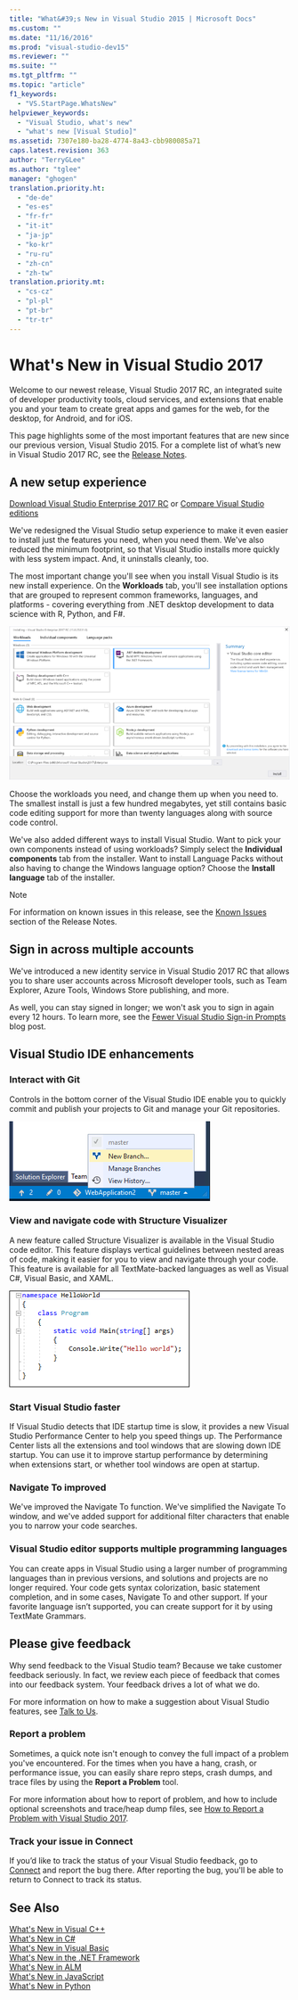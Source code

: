 ```yaml
---
title: "What&#39;s New in Visual Studio 2015 | Microsoft Docs"
ms.custom: ""
ms.date: "11/16/2016"
ms.prod: "visual-studio-dev15"
ms.reviewer: ""
ms.suite: ""
ms.tgt_pltfrm: ""
ms.topic: "article"
f1_keywords:
  - "VS.StartPage.WhatsNew"
helpviewer_keywords:
  - "Visual Studio, what's new"
  - "what's new [Visual Studio]"
ms.assetid: 7307e180-ba28-4774-8a43-cbb980085a71
caps.latest.revision: 363
author: "TerryGLee"
ms.author: "tglee"
manager: "ghogen"
translation.priority.ht:
  - "de-de"
  - "es-es"
  - "fr-fr"
  - "it-it"
  - "ja-jp"
  - "ko-kr"
  - "ru-ru"
  - "zh-cn"
  - "zh-tw"
translation.priority.mt:
  - "cs-cz"
  - "pl-pl"
  - "pt-br"
  - "tr-tr"
---
```

# What&#39;s New in Visual Studio 2017
Welcome to our newest release, Visual Studio 2017 RC, an integrated suite of developer productivity tools, cloud services, and extensions that enable you and your team to create great apps and games for the web, for the desktop, for Android, and for iOS.  

 This page highlights some of the most important features that are new since our previous version, Visual Studio 2015. For a complete list of what’s new in Visual Studio 2017 RC, see the [Release Notes](https://www.visualstudio.com/news/vs2015-vs).   


## A new setup experience  
[Download Visual Studio Enterprise 2017 RC](https://aka.ms/vs/15/preview/vs_enterprise) or [Compare Visual Studio editions](https://www.visualstudio.com/vs/compare/)

 We've redesigned the Visual Studio setup experience to make it even easier to install just the features you need, when you need them. We've also reduced the minimum footprint, so that Visual Studio installs more quickly with less system impact. And, it uninstalls cleanly, too.

 The most important change you'll see when you install Visual Studio is its new install experience. On the **Workloads** tab, you'll see installation options that are grouped to represent common frameworks, languages, and platforms - covering everything from .NET desktop development to data science with R, Python, and F#.  

 ![Visual Studio 2017 RC Setup Dialog](../ide/media/willow1.png "VS20117RC_Setup_screen")

Choose the workloads you need, and change them up when you need to. The smallest install is just a few hundred megabytes, yet still contains basic code editing support for more than twenty languages along with source code control.

We've also added different ways to install Visual Studio. Want to pick your own components instead of using workloads? Simply select the **Individual components** tab from the installer. Want to install Language Packs without also having to change the Windows language option? Choose the **Install language** tab of the installer.  

>[!NOTE]
>For information on known issues in this release, see the [Known Issues](https://www.visualstudio.com/news/vs2015-vs#knownissues) section of the Release Notes.

## Sign in across multiple accounts  
We've introduced a new identity service in Visual Studio 2017 RC that allows you to share user accounts across Microsoft developer tools, such as Team Explorer, Azure Tools, Windows Store publishing, and more.

As well, you can stay signed in longer; we won't ask you to sign in again every 12 hours. To learn more, see the [Fewer Visual Studio Sign-in Prompts](https://blogs.msdn.microsoft.com/visualstudio/2016/08/15/fewer-visual-studio-sign-in-prompts/) blog post.

## Visual Studio IDE enhancements
### Interact with Git
Controls in the bottom corner of the Visual Studio IDE enable you to quickly commit and publish your projects to Git and manage your Git repositories.

![Visual Studio 2017 RC Setup Dialog](../ide/media/vsIDE-GitInteraction.png "Git-tools-in-the-VS2017RC-IDE")

### View and navigate code with Structure Visualizer
A new feature called Structure Visualizer is available in the Visual Studio code editor. This feature displays vertical guidelines between nested areas of code, making it easier for you to view and navigate through your code. This feature is available for all TextMate-backed languages as well as Visual C#, Visual Basic, and XAML.

![Visual Studio 2017 RC Setup Dialog](../ide/media/vsIDE-StructureVisualizer.png "Structure-Visualizer-in-VS2017RC")

### Start Visual Studio faster
If Visual Studio detects that IDE startup time is slow, it provides a new Visual Studio Performance Center to help you speed things up. The Performance Center lists all the extensions and tool windows that are slowing down IDE startup. You can use it to improve startup performance by determining when extensions start, or whether tool windows are open at startup.

### Navigate To improved
We've improved the Navigate To function. We've simplified the Navigate To window, and we've added support for additional filter characters that enable you to narrow your code searches.

### Visual Studio editor supports multiple programming languages
You can create apps in Visual Studio using a larger number of programming languages than in previous versions, and solutions and projects are no longer required. Your code gets syntax colorization, basic statement completion, and in some cases, Navigate To and other support. If your favorite language isn’t supported, you can create support for it by using TextMate Grammars.

## Please give feedback  
 Why send feedback to the Visual Studio team? Because we take customer feedback seriously. In fact, we review each piece of feedback that comes into our feedback system. Your feedback drives a lot of what we do.  

For more information on how to make a suggestion about Visual Studio features, see [Talk to Us](../ide/talk-to-us.md).  

### Report a problem  
 Sometimes, a quick note isn't enough to convey the full impact of a problem you've encountered. For the times when you have a hang, crash, or performance issue, you can easily share repro steps, crash dumps, and trace files by using the **Report a Problem** tool.  

 For more information about how to report of problem, and how to include optional screenshots and trace/heap dump files, see [How to Report a Problem with Visual Studio 2017](.../how-to-report-a-problem-with-visual-studio-2017.md).  

### Track your issue in Connect  
 If you’d like to track the status of your Visual Studio feedback, go to [Connect](http://connect.microsoft.com/) and report the bug there. After reporting the bug, you'll be able to return to Connect to track its status.  

## See Also  
 [What's New in Visual C++](../.md)   
 [What's New in C#](../.md)   
 [What's New in Visual Basic](../.md)   
 [What's New in the .NET Framework](../.md)   
 [What's New in ALM](../.md)   
 [What's New in JavaScript](../.md)   
 [What's New in Python](../.md)   
